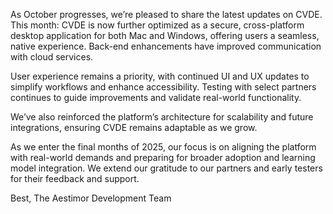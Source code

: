 As October progresses, we’re pleased to share the latest updates on CVDE.
This month:
CVDE is now further optimized as a secure, cross-platform desktop application for both Mac and Windows, offering users a seamless, native experience. Back-end enhancements have improved communication with cloud services.

User experience remains a priority, with continued UI and UX updates to simplify workflows and enhance accessibility. Testing with select partners continues to guide improvements and validate real-world functionality.

We’ve also reinforced the platform’s architecture for scalability and future integrations, ensuring CVDE remains adaptable as we grow.

As we enter the final months of 2025, our focus is on aligning the platform with real-world demands and preparing for broader adoption and learning model integration. We extend our gratitude to our partners and early testers for their feedback and support.

Best,
The Aestimor Development Team